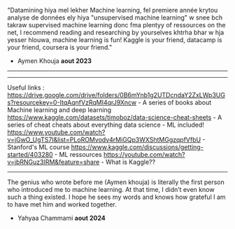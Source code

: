"Datamining hiya mel lekher Machine learning, fel premiere année krytou analyse de données ely hiya "unsupervised machine learning" w snee bch takraw supervised machine learning
donc fma plentyy of ressources on the net, I recommend reading and researching by yourselves khtrha bhar w hja yesser hlouwa, machine learning is fun!
Kaggle is your friend, datacamp is your friend, coursera is your friend."
- Aymen Khouja **aout 2023**

-----------------------------------------------------------------
-----------------------------------------------------------------
Useful links :
https://drive.google.com/drive/folders/0B6mYnb1g2UTDcndaY2ZxLWp3UGs?resourcekey=0-ItqAqnfVzRqMI4qrJ9Xncw - A series of books about Machine learning and deep learning
https://www.kaggle.com/datasets/timoboz/data-science-cheat-sheets - A series of cheat cheats about everything data science - ML included! 
https://www.youtube.com/watch?v=jGwO_UgTS7I&list=PLoROMvodv4rMiGQp3WXShtMGgzqpfVfbU - Stanford's ML course
https://www.kaggle.com/discussions/getting-started/403280 - ML ressources
https://youtube.com/watch?v=jbRNGuz3IRM&feature=share - What is Kaggle??


-----------------------------------------------------------------
The genius who wrote before me (Aymen khouja) is literally the first person who introduced me to machine learning. At that time, I didn’t even know such a thing existed. 
I hope he sees my words and knows how grateful I am to have met him and worked together.
- Yahyaa Chammami **aout 2024**
  
